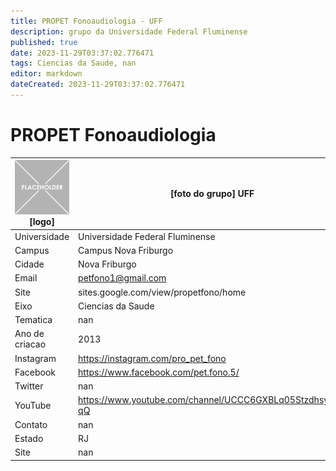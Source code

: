 ```yaml
---
title: PROPET Fonoaudiologia - UFF
description: grupo da Universidade Federal Fluminense
published: true
date: 2023-11-29T03:37:02.776471
tags: Ciencias da Saude, nan
editor: markdown
dateCreated: 2023-11-29T03:37:02.776471
---
```


# PROPET Fonoaudiologia


| ![placeholder.png](/placeholder.png) [logo] | [foto do grupo] UFF         |
| ------------------------------------------- | ------------------------------------------------- |
| Universidade                                | Universidade Federal Fluminense      |
| Campus                                      | Campus Nova Friburgo            |
| Cidade                                      | Nova Friburgo             |
| Email                                       | petfono1@gmail.com             |
| Site                                        | sites.google.com/view/propetfono/home              |
| Eixo                                        | Ciencias da Saude              |
| Tematica                                    | nan          |
| Ano de criacao                              | 2013        |
| Instagram                                   | https://instagram.com/pro_pet_fono         |
| Facebook                                    | https://www.facebook.com/pet.fono.5/          |
| Twitter                                     | nan           |
| YouTube                                     | https://www.youtube.com/channel/UCCC6GXBLq05StzdhsyHK-qQ           |
| Contato                                     | nan         |
| Estado                                      |  RJ            |
| Site                                        | nan |

